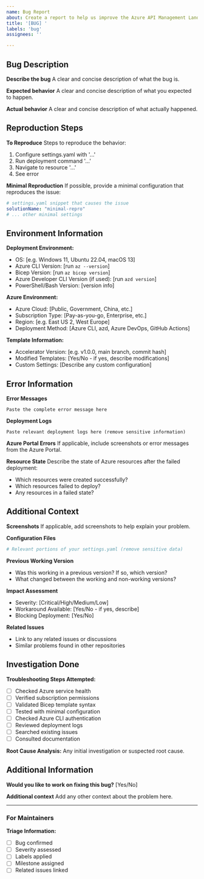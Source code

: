 ```yaml
---
name: Bug Report
about: Create a report to help us improve the Azure API Management Landing Zone Accelerator
title: '[BUG] '
labels: 'bug'
assignees: ''

---
```


## Bug Description
**Describe the bug**
A clear and concise description of what the bug is.

**Expected behavior**
A clear and concise description of what you expected to happen.

**Actual behavior**
A clear and concise description of what actually happened.

## Reproduction Steps
**To Reproduce**
Steps to reproduce the behavior:
1. Configure settings.yaml with '...'
2. Run deployment command '...'
3. Navigate to resource '...'
4. See error

**Minimal Reproduction**
If possible, provide a minimal configuration that reproduces the issue:
```yaml
# settings.yaml snippet that causes the issue
solutionName: "minimal-repro"
# ... other minimal settings
```

## Environment Information
**Deployment Environment:**
- OS: [e.g. Windows 11, Ubuntu 22.04, macOS 13]
- Azure CLI Version: [run `az --version`]
- Bicep Version: [run `az bicep version`]
- Azure Developer CLI Version (if used): [run `azd version`]
- PowerShell/Bash Version: [version info]

**Azure Environment:**
- Azure Cloud: [Public, Government, China, etc.]
- Subscription Type: [Pay-as-you-go, Enterprise, etc.]
- Region: [e.g. East US 2, West Europe]
- Deployment Method: [Azure CLI, azd, Azure DevOps, GitHub Actions]

**Template Information:**
- Accelerator Version: [e.g. v1.0.0, main branch, commit hash]
- Modified Templates: [Yes/No - if yes, describe modifications]
- Custom Settings: [Describe any custom configuration]

## Error Information
**Error Messages**
```
Paste the complete error message here
```

**Deployment Logs**
```
Paste relevant deployment logs here (remove sensitive information)
```

**Azure Portal Errors**
If applicable, include screenshots or error messages from the Azure Portal.

**Resource State**
Describe the state of Azure resources after the failed deployment:
- Which resources were created successfully?
- Which resources failed to deploy?
- Any resources in a failed state?

## Additional Context
**Screenshots**
If applicable, add screenshots to help explain your problem.

**Configuration Files**
```yaml
# Relevant portions of your settings.yaml (remove sensitive data)
```

**Previous Working Version**
- Was this working in a previous version? If so, which version?
- What changed between the working and non-working versions?

**Impact Assessment**
- Severity: [Critical/High/Medium/Low]
- Workaround Available: [Yes/No - if yes, describe]
- Blocking Deployment: [Yes/No]

**Related Issues**
- Link to any related issues or discussions
- Similar problems found in other repositories

## Investigation Done
**Troubleshooting Steps Attempted:**
- [ ] Checked Azure service health
- [ ] Verified subscription permissions
- [ ] Validated Bicep template syntax
- [ ] Tested with minimal configuration
- [ ] Checked Azure CLI authentication
- [ ] Reviewed deployment logs
- [ ] Searched existing issues
- [ ] Consulted documentation

**Root Cause Analysis:**
Any initial investigation or suspected root cause.

## Additional Information
**Would you like to work on fixing this bug?** [Yes/No]

**Additional context**
Add any other context about the problem here.

---

### For Maintainers
**Triage Information:**
- [ ] Bug confirmed
- [ ] Severity assessed
- [ ] Labels applied
- [ ] Milestone assigned
- [ ] Related issues linked